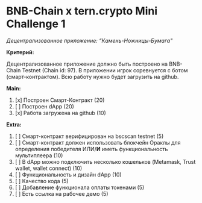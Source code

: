 # BNB-Chain x tern.crypto Mini Challenge 1

_Децентрализованное приложение: “Камень-Ножницы-Бумага"_

**Критерий:**

Децентрализованное приложение должно быть построено на BNB-Chain Testnet (Chain id: 97). В приложении игрок соревнуется с ботом (смарт-контрактом). Всю работу нужно будет загрузить на github.

**Main:**

1. [x] Построен Смарт-Контракт (20)
2. [ ] Построен dApp (20)
3. [x] Работа загружена на github (10)

**Extra:**

1. [ ] Смарт-контракт верифицирован на bscscan testnet (5)
2. [ ] Смарт-контракт должен использовать блокчейн Ораклы для определения победителя ИЛИ/**И** иметь функциональность мультиплеера (10)
3. [ ] В dApp можно подключить несколько кошельков (Metamask, Trust wallet, wallet connect) (10)
4. [ ] Функциональность и дизайн dApp (10)
5. [ ] Качество кода (5)
6. [ ] Добавление функционала оплаты токенами (5)
7. [ ] Есть ссылка на рабочее демо (5)
